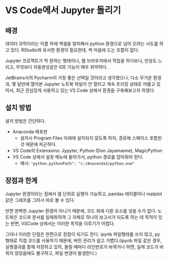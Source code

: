 # VS Code에서 Jupyter 돌리기
## 배경
데이터 과학이라는 이름 하에 엑셀을 탈피해서 python 환경으로 넘어 오려는 시도를 하고 있다.
RStudio와 유사한 환경이 필요한데, 썩 마음에 드는 조합이 없다.

Jupyter 프로젝트가 딱 원하는 형태이나, 웹 브라우저에서 작업을 하다보니, 반응도 느리고, 무엇보다 자동완성같은 IDE 기능이 매우 취약하다.

JetBrains사의 Pycharm이 가장 좋은 선택일 것이라고 생각했으나, 다소 무거운 환경과, 몇 달만에 열어본 Jupyter 노트북 파일이 안 열리고 계속 프리징 상태로 머물고 있어서, 최근 관심있게 사용하고 있는 VS Code 상에서 환경을 구축해보고자 하였다.

## 설치 방법
설치 방법은 간단하다.
* Anaconda 배포판
    * 설치시 Program Files 아래에 설치되지 않도록 하자, 경로에 스페이스 포함된 것 때문에 피곤하다.
* VS Code의 Extensions: Jypyter, Python (Don Jayamanne), MagicPython
* VS Code 상에서 설정 메뉴에 들어가서, python 경로를 잡아줘야 한다.
    * 예시: `"python.pythonPath": "c:/Anaconda3/python.exe"`

## 장점과 한계
Jupyter 환경이라는 점에서 셀 단위로 실행이 가능하고, pandas 테이블이나 matplot 같은 그래프를 그려서 바로 볼 수 있다.

반면 완벽한 Jupyter 환경이 아니기 때문에, 코드 외에 다른 요소를 넣을 수가 없다. 노트북은 코드와 문서를 일체화하여 그 자체로 하나의 보고서가 되도록 하는 데 목적이 있는 반면, VSCode 상에서는 이러한 목적을 이루기가 어렵다.

그러나 이러한 단점은 한편으로 장점이 되기도 한다. ipynb 파일형태를 쓰지 않고, py 형태로 직접 코드를 사용하기 때문에, 버전 관리가 쉽고 가볍다.(ipynb 파일 같은 경우, 실행결과를 함께 저장하고 있어, 돌릴 때마다 라인번호가 바뀌거나 하면, 실제 코드가 바뀌지 않았음에도 불구하고, 파일 변경이 발생한다.)

